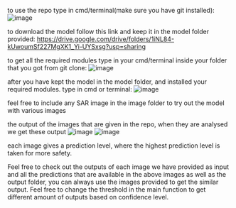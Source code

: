 to use the repo type in cmd/terminal(make sure you have git installed): 
![image](https://github.com/user-attachments/assets/fbfd06b6-52d6-46e0-a10c-e011f971ea2e)


to download the model follow this link and keep it in the model folder provided: https://drive.google.com/drive/folders/1iNL84-kUwoumSf227MgXK1_Yi-UYSxsg?usp=sharing

to get all the required modules type in your cmd/terminal inside your folder that you got from git clone: 
![image](https://github.com/user-attachments/assets/7c1b5eb2-aa3b-4993-9039-21d65413f204)


after you have kept the model in the model folder, and installed your required modules. type in cmd or terminal: 
![image](https://github.com/user-attachments/assets/8f2c44a3-6eef-4e05-98b1-255416291647)


feel free to include any SAR image in the image folder to try out the model with various images

the output of the images that are given in the repo, when they are analysed we get these output
![image](https://github.com/user-attachments/assets/08b9c06a-d38f-43a5-87b5-048bbc374c60)
![image](https://github.com/user-attachments/assets/5e25ddbd-d090-4ec3-a035-9c3300d9e0ae)

each image gives a prediction level, where the highest prediction level is taken for more safety.

Feel free to check out the outputs of each image we have provided as input and all the predictions that are available in the above images as well as the output folder, you can always use the images provided to get the similar output. Feel free to change the threshold in the main function to get different amount of outputs based on confidence level.
